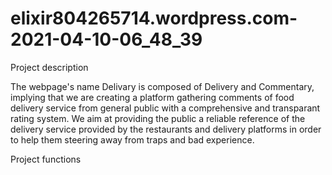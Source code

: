 # elixir804265714.wordpress.com-2021-04-10-06_48_39
Project description

The webpage's name Delivary is composed of Delivery and Commentary, implying that we are creating a platform gathering comments of food delivery service from general public with a comprehensive and transparant rating system. We aim at providing the public a reliable reference of the delivery service provided by the restaurants and delivery platforms in order to help them steering away from traps and bad experience.

Project functions


